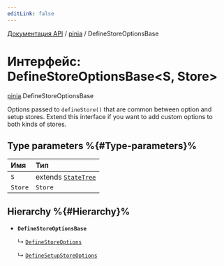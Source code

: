 ```yaml
---
editLink: false
---
```


[Документация API](../index.md) / [pinia](../modules/pinia.md) / DefineStoreOptionsBase

# Интерфейс: DefineStoreOptionsBase<S, Store\>

[pinia](../modules/pinia.md).DefineStoreOptionsBase

Options passed to `defineStore()` that are common between option and setup
stores. Extend this interface if you want to add custom options to both kinds
of stores.

## Type parameters %{#Type-parameters}%

| Имя     | Тип                                                  |
| :------ | :--------------------------------------------------- |
| `S`     | extends [`StateTree`](../modules/pinia.md#statetree) |
| `Store` | `Store`                                              |

## Hierarchy %{#Hierarchy}%

- **`DefineStoreOptionsBase`**

  ↳ [`DefineStoreOptions`](pinia.DefineStoreOptions.md)

  ↳ [`DefineSetupStoreOptions`](pinia.DefineSetupStoreOptions.md)
